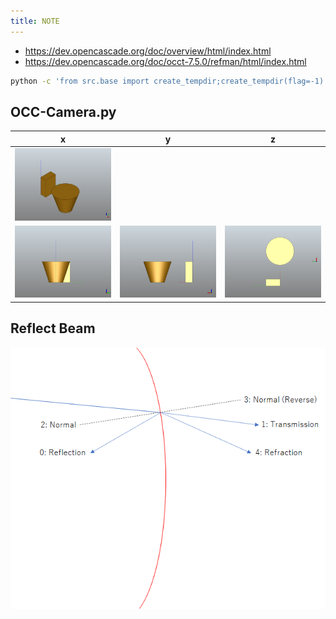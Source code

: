 ```yaml
---
title: NOTE
---
```


- <https://dev.opencascade.org/doc/overview/html/index.html>
- <https://dev.opencascade.org/doc/occt-7.5.0/refman/html/index.html>

```bash
python -c 'from src.base import create_tempdir;create_tempdir(flag=-1)'
```

## OCC-Camera.py

| x                     | y                     | z                     |
| --------------------- | --------------------- | --------------------- |
| ![pic](img/cap.png)   |
| ![pic](img/cap_x.png) | ![pic](img/cap_y.png) | ![pic](img/cap_z.png) |

## Reflect Beam

![pic](img/reflect_beam.png)
